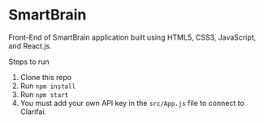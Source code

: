 # SmartBrain

Front-End of SmartBrain application built using HTML5, CSS3, JavaScript, and React.js. 

Steps to run
1. Clone this repo
2. Run `npm install`
3. Run `npm start`
4. You must add your own API key in the `src/App.js` file to connect to Clarifai.

